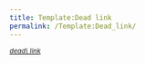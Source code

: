 ```yaml
---
title: Template:Dead link
permalink: /Template:Dead_link/
---
```


<sup>*[dead\\ link](/Template:Dead_link "wikilink")*</sup><includeonly></includeonly><noinclude> </noinclude>